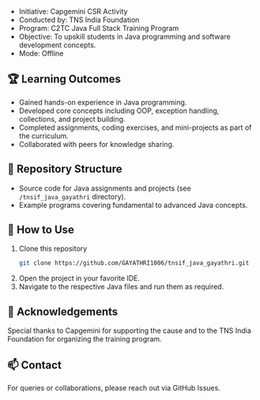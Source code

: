 
- Initiative: Capgemini CSR Activity
- Conducted by: TNS India Foundation
- Program: C2TC Java Full Stack Training Program
- Objective: To upskill students in Java programming and software development concepts.
- Mode: Offline
## 🏆 Learning Outcomes
- Gained hands-on experience in Java programming.
- Developed core concepts including OOP, exception handling, collections, and project building.
- Completed assignments, coding exercises, and mini-projects as part of the curriculum.
- Collaborated with peers for knowledge sharing.
## 📂 Repository Structure
- Source code for Java assignments and projects (see `/tnsif_java_gayathri` directory).
- Example programs covering fundamental to advanced Java concepts.
## 🚀 How to Use
1. Clone this repository
   ```bash
   git clone https://github.com/GAYATHRI1006/tnsif_java_gayathri.git
   ```
2. Open the project in your favorite IDE.
3. Navigate to the respective Java files and run them as required.
## 🤝 Acknowledgements
Special thanks to Capgemini for supporting the cause and to the TNS India Foundation for organizing the training program.
## 📫 Contact
For queries or collaborations, please reach out via GitHub Issues.

